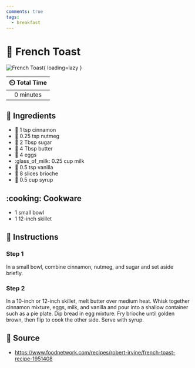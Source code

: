 ```yaml
---
comments: true
tags:
  - breakfast
---
```

# :bread: French Toast

![French Toast](../assets/images/french-toast.jpg){ loading=lazy }

| :timer_clock: Total Time |
|:-----------------------: |
| 0 minutes |

## :salt: Ingredients

- :custard: 1 tsp cinnamon
- :chestnut: 0.25 tsp nutmeg
- :candy: 2 Tbsp sugar
- :butter: 4 Tbsp butter
- :egg: 4 eggs
- :glass_of_milk: 0.25 cup milk
- :icecream: 0.5 tsp vanilla
- :bread: 8 slices brioche
- :maple_leaf: 0.5 cup syrup

## :cooking: Cookware

- 1 small bowl
- 1 12-inch skillet

## :pencil: Instructions

### Step 1

In a small bowl, combine cinnamon, nutmeg, and sugar and set aside briefly.

### Step 2

In a 10-inch or 12-inch skillet, melt butter over medium heat. Whisk together cinnamon mixture, eggs, milk, and vanilla
and pour into a shallow container such as a pie plate. Dip bread in egg mixture. Fry brioche until golden brown, then
flip to cook the other side. Serve with syrup.

## :link: Source

- <https://www.foodnetwork.com/recipes/robert-irvine/french-toast-recipe-1951408>
